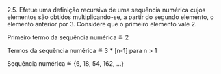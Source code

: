 2.5. Efetue uma definição recursiva de uma sequência numérica cujos elementos são obtidos multiplicando-se, a partir do segundo elemento, o elemento anterior por 3. Considere que o primeiro elemento vale 2. 

 

Primeiro termo da sequência numérica ≝ 2  

Termos da sequência numérica ≝ 3 * [n-1] para n > 1 

Sequência numérica ≝ {6, 18, 54, 162, ...} 